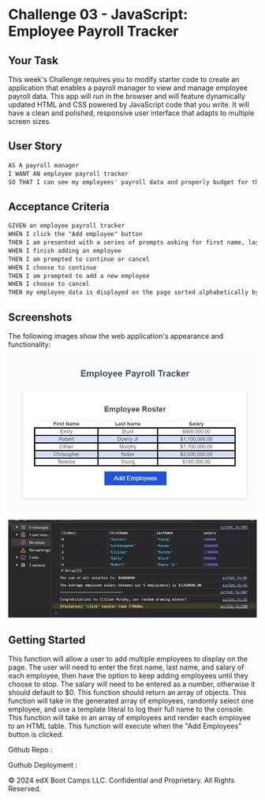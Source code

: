 # Challenge 03 - JavaScript: Employee Payroll Tracker

## Your Task

This week's Challenge requires you to modify starter code to create an application that enables a payroll manager to view and manage employee payroll data. This app will run in the browser and will feature dynamically updated HTML and CSS powered by JavaScript code that you write. It will have a clean and polished, responsive user interface that adapts to multiple screen sizes.

## User Story

```md
AS A payroll manager
I WANT AN employee payroll tracker
SO THAT I can see my employees' payroll data and properly budget for the company
```

## Acceptance Criteria

```md
GIVEN an employee payroll tracker
WHEN I click the "Add employee" button
THEN I am presented with a series of prompts asking for first name, last name, and salary
WHEN I finish adding an employee
THEN I am prompted to continue or cancel
WHEN I choose to continue
THEN I am prompted to add a new employee
WHEN I choose to cancel
THEN my employee data is displayed on the page sorted alphabetically by last name, and the console shows computed and aggregated data
```

## Screenshots

The following images show the web application's appearance and functionality:

![Image shows input date of employees in employee payroll tracker.](/assets/images/Screenshot-Tracker-01.png)

![Shows employee information in the console of an employee payroll tracker.](/assets/images/Console-01.png)

## Getting Started

This function will allow a user to add multiple employees to display on the page.
The user will need to enter the first name, last name, and salary of each employee, then have the option to keep adding employees until they choose to stop.
The salary will need to be entered as a number, otherwise it should default to $0.
This function should return an array of objects.
This function will take in the generated array of employees, randomly select one employee, and use a template literal to log their full name to the console.
This function will take in an array of employees and render each employee to an HTML table.
This function will execute when the "Add Employees" button is clicked.

Github Repo :

Guthub Deployment :

© 2024 edX Boot Camps LLC. Confidential and Proprietary. All Rights Reserved.
